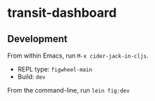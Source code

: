 # transit-dashboard

## Development

From within Emacs, run `M-x cider-jack-in-cljs`.
 - REPL type: `figwheel-main`
 - Build: `dev`

From the command-line, run `lein fig:dev`
